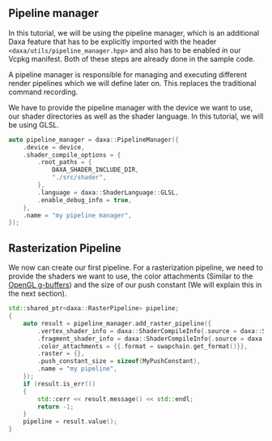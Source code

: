 ## Pipeline manager

In this tutorial, we will be using the pipeline manager, which is an additional Daxa feature that has to be explicitly imported with the header `<daxa/utils/pipeline_manager.hpp>` and also has to be enabled in our Vcpkg manifest. Both of these steps are already done in the sample code.

A pipeline manager is responsible for managing and executing different render pipelines which we will define later on. This replaces the traditional command recording.

We have to provide the pipeline manager with the device we want to use, our shader directories as well as the shader language. In this tutorial, we will be using GLSL.

```cpp
auto pipeline_manager = daxa::PipelineManager({
    .device = device,
    .shader_compile_options = {
        .root_paths = {
            DAXA_SHADER_INCLUDE_DIR,
            "./src/shader",
        },
        .language = daxa::ShaderLanguage::GLSL,
        .enable_debug_info = true,
    },
    .name = "my pipeline manager",
});
```

## Rasterization Pipeline

We now can create our first pipeline. For a rasterization pipeline, we need to provide the shaders we want to use, the color attachments (Similar to the [OpenGL g-buffers](https://learnopengl.com/Advanced-Lighting/Deferred-Shading)) and the size of our push constant (We will explain this in the next section).

```cpp
std::shared_ptr<daxa::RasterPipeline> pipeline;
{
    auto result = pipeline_manager.add_raster_pipeline({
        .vertex_shader_info = daxa::ShaderCompileInfo{.source = daxa::ShaderFile{"main.glsl"}},
        .fragment_shader_info = daxa::ShaderCompileInfo{.source = daxa::ShaderFile{"main.glsl"}},
        .color_attachments = {{.format = swapchain.get_format()}},
        .raster = {},
        .push_constant_size = sizeof(MyPushConstant),
        .name = "my pipeline",
    });
    if (result.is_err())
    {
        std::cerr << result.message() << std::endl;
        return -1;
    }
    pipeline = result.value();
}
```

